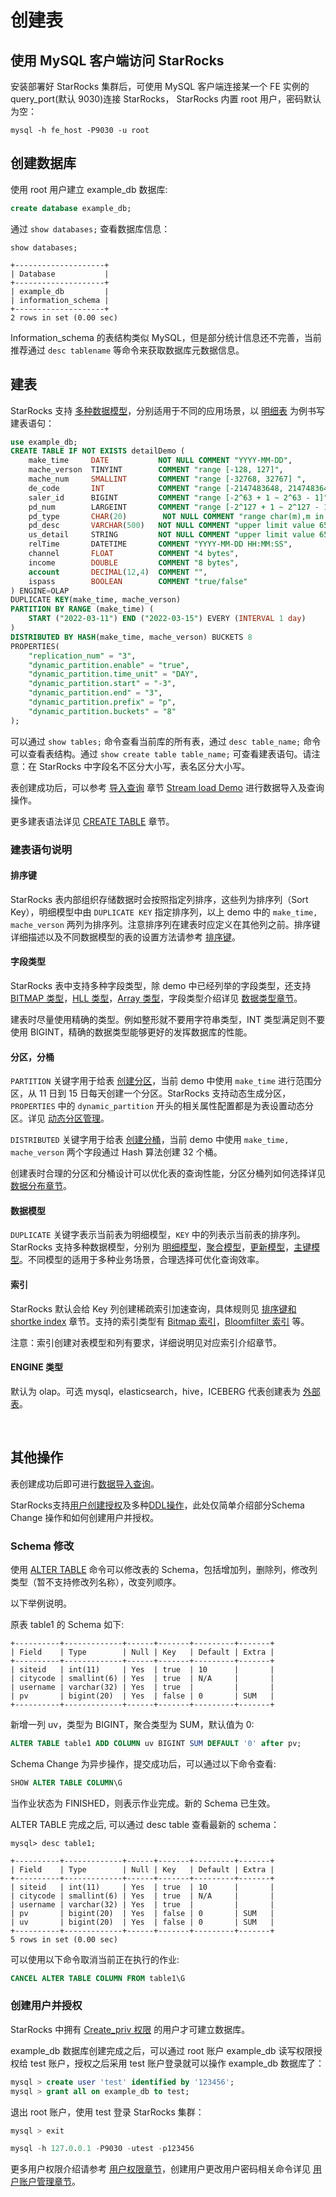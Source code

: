 # 创建表

## 使用 MySQL 客户端访问 StarRocks

安装部署好 StarRocks 集群后，可使用 MySQL 客户端连接某一个 FE 实例的 query_port(默认 9030)连接 StarRocks， StarRocks 内置 root 用户，密码默认为空：

```shell
mysql -h fe_host -P9030 -u root
```

## 创建数据库

使用 root 用户建立 example\_db 数据库:

```sql
create database example_db;
```

通过 `show databases;` 查看数据库信息：

```Plain Text
show databases;

+--------------------+
| Database           |
+--------------------+
| example_db         |
| information_schema |
+--------------------+
2 rows in set (0.00 sec)
```

Information_schema 的表结构类似 MySQL，但是部分统计信息还不完善，当前推荐通过 `desc tablename` 等命令来获取数据库元数据信息。
<br/>

## 建表

StarRocks 支持 [多种数据模型](../table_design/Data_model.md)，分别适用于不同的应用场景，以 [明细表](../table_design/Data_model.md#明细模型) 为例书写建表语句：

```sql
use example_db;
CREATE TABLE IF NOT EXISTS detailDemo (
    make_time     DATE           NOT NULL COMMENT "YYYY-MM-DD",
    mache_verson  TINYINT        COMMENT "range [-128, 127]",
    mache_num     SMALLINT       COMMENT "range [-32768, 32767] ",
    de_code       INT            COMMENT "range [-2147483648, 2147483647]",
    saler_id      BIGINT         COMMENT "range [-2^63 + 1 ~ 2^63 - 1]",
    pd_num        LARGEINT       COMMENT "range [-2^127 + 1 ~ 2^127 - 1]",
    pd_type       CHAR(20)        NOT NULL COMMENT "range char(m),m in (1-255) ",
    pd_desc       VARCHAR(500)   NOT NULL COMMENT "upper limit value 65533 bytes",
    us_detail     STRING         NOT NULL COMMENT "upper limit value 65533 bytes",
    relTime       DATETIME       COMMENT "YYYY-MM-DD HH:MM:SS",
    channel       FLOAT          COMMENT "4 bytes",
    income        DOUBLE         COMMENT "8 bytes",
    account       DECIMAL(12,4)  COMMENT "",
    ispass        BOOLEAN        COMMENT "true/false"
) ENGINE=OLAP
DUPLICATE KEY(make_time, mache_verson)
PARTITION BY RANGE (make_time) (
    START ("2022-03-11") END ("2022-03-15") EVERY (INTERVAL 1 day)
)
DISTRIBUTED BY HASH(make_time, mache_verson) BUCKETS 8
PROPERTIES(
    "replication_num" = "3",
    "dynamic_partition.enable" = "true",
    "dynamic_partition.time_unit" = "DAY",
    "dynamic_partition.start" = "-3",
    "dynamic_partition.end" = "3",
    "dynamic_partition.prefix" = "p",
    "dynamic_partition.buckets" = "8"
);
```

可以通过 `show tables;` 命令查看当前库的所有表，通过 `desc table_name;` 命令可以查看表结构。通过 `show create table table_name;` 可查看建表语句。请注意：在 StarRocks 中字段名不区分大小写，表名区分大小写。

表创建成功后，可以参考 [导入查询](/quick_start/Import_and_query.md) 章节 [Stream load Demo](/quick_start/Import_and_query.md#stream-load%E5%AF%BC%E5%85%A5demo) 进行数据导入及查询操作。

更多建表语法详见 [CREATE TABLE](/sql-reference/sql-statements/data-definition/CREATE%20TABLE.md) 章节。

### 建表语句说明

#### 排序键

StarRocks 表内部组织存储数据时会按照指定列排序，这些列为排序列（Sort Key），明细模型中由 `DUPLICATE KEY` 指定排序列，以上 demo 中的 `make_time, mache_verson` 两列为排序列。注意排序列在建表时应定义在其他列之前。排序键详细描述以及不同数据模型的表的设置方法请参考 [排序键](../table_design/Sort_key.md)。

#### 字段类型

StarRocks 表中支持多种字段类型，除 demo 中已经列举的字段类型，还支持 [BITMAP 类型](/using_starrocks/Using_bitmap.md)，[HLL 类型](../using_starrocks/Using_HLL.md)，[Array 类型](../using_starrocks/Array.md)，字段类型介绍详见 [数据类型章节](/sql-reference/sql-statements/data-types/)。

建表时尽量使用精确的类型。例如整形就不要用字符串类型，INT 类型满足则不要使用 BIGINT，精确的数据类型能够更好的发挥数据库的性能。

#### 分区，分桶

`PARTITION` 关键字用于给表 [创建分区](/sql-reference/sql-statements/data-definition/CREATE%20TABLE.md#Syntax)，当前 demo 中使用 `make_time` 进行范围分区，从 11 日到 15 日每天创建一个分区。StarRocks 支持动态生成分区，`PROPERTIES` 中的 `dynamic_partition` 开头的相关属性配置都是为表设置动态分区。详见 [动态分区管理](/table_design/Data_distribution.md#动态分区管理)。

`DISTRIBUTED` 关键字用于给表 [创建分桶](/sql-reference/sql-statements/data-definition/CREATE%20TABLE.md#Syntax)，当前 demo 中使用 `make_time, mache_verson` 两个字段通过 Hash 算法创建 32 个桶。

创建表时合理的分区和分桶设计可以优化表的查询性能，分区分桶列如何选择详见 [数据分布章节](/table_design/Data_distribution.md)。

#### 数据模型

`DUPLICATE` 关键字表示当前表为明细模型，`KEY` 中的列表示当前表的排序列。StarRocks 支持多种数据模型，分别为 [明细模型](/table_design/Data_model.md#明细模型)，[聚合模型](/table_design/Data_model.md#聚合模型)，[更新模型](/table_design/Data_model.md#更新模型)，[主键模型](/table_design/Data_model.md#主键模型)。不同模型的适用于多种业务场景，合理选择可优化查询效率。

#### 索引

StarRocks 默认会给 Key 列创建稀疏索引加速查询，具体规则见 [排序键和 shortke index](/table_design/Sort_key.md#排序列的原理) 章节。支持的索引类型有 [Bitmap 索引](/table_design/Bitmap_index.md#原理)，[Bloomfilter 索引](/table_design/Bloomfilter_index.md#原理) 等。

注意：索引创建对表模型和列有要求，详细说明见对应索引介绍章节。

#### ENGINE 类型

默认为 olap。可选 mysql，elasticsearch，hive，ICEBERG 代表创建表为 [外部表](/using_starrocks/External_table.md#外部表)。

<br/>

## 其他操作

表创建成功后即可进行[数据导入查询](/quick_start/Import_and_query.md)。

StarRocks支持[用户创建授权](/sql-reference/sql-statements/account-management)及多种[DDL操作](/sql-reference/sql-statements/data-definition)，此处仅简单介绍部分Schema Change 操作和如何创建用户并授权。

### Schema 修改

使用 [ALTER TABLE](/sql-reference/sql-statements/data-definition/ALTER%20TABLE.md) 命令可以修改表的 Schema，包括增加列，删除列，修改列类型（暂不支持修改列名称），改变列顺序。

以下举例说明。

原表 table1 的 Schema 如下:

```Plain Text
+----------+-------------+------+-------+---------+-------+
| Field    | Type        | Null | Key   | Default | Extra |
+----------+-------------+------+-------+---------+-------+
| siteid   | int(11)     | Yes  | true  | 10      |       |
| citycode | smallint(6) | Yes  | true  | N/A     |       |
| username | varchar(32) | Yes  | true  |         |       |
| pv       | bigint(20)  | Yes  | false | 0       | SUM   |
+----------+-------------+------+-------+---------+-------+
```

新增一列 uv，类型为 BIGINT，聚合类型为 SUM，默认值为 0:

```sql
ALTER TABLE table1 ADD COLUMN uv BIGINT SUM DEFAULT '0' after pv;
```

Schema Change 为异步操作，提交成功后，可以通过以下命令查看:

```sql
SHOW ALTER TABLE COLUMN\G
```

当作业状态为 FINISHED，则表示作业完成。新的 Schema 已生效。

ALTER TABLE 完成之后, 可以通过 desc table 查看最新的 schema：

```Plain Text
mysql> desc table1;

+----------+-------------+------+-------+---------+-------+
| Field    | Type        | Null | Key   | Default | Extra |
+----------+-------------+------+-------+---------+-------+
| siteid   | int(11)     | Yes  | true  | 10      |       |
| citycode | smallint(6) | Yes  | true  | N/A     |       |
| username | varchar(32) | Yes  | true  |         |       |
| pv       | bigint(20)  | Yes  | false | 0       | SUM   |
| uv       | bigint(20)  | Yes  | false | 0       | SUM   |
+----------+-------------+------+-------+---------+-------+
5 rows in set (0.00 sec)
```

可以使用以下命令取消当前正在执行的作业:

```sql
CANCEL ALTER TABLE COLUMN FROM table1\G
```

### 创建用户并授权

StarRocks 中拥有 [Create_priv 权限](../administration/User_privilege.md#权限类型) 的用户才可建立数据库。

example_db 数据库创建完成之后，可以通过 root 账户 example_db 读写权限授权给 test 账户，授权之后采用 test 账户登录就可以操作 example\_db 数据库了：

```sql
mysql > create user 'test' identified by '123456';
mysql > grant all on example_db to test;
```

退出 root 账户，使用 test 登录 StarRocks 集群：

```sql
mysql > exit

mysql -h 127.0.0.1 -P9030 -utest -p123456
```

更多用户权限介绍请参考 [用户权限章节](/administration/User_privilege.md)，创建用户更改用户密码相关命令详见 [用户账户管理章节](/sql-reference/sql-statements/account-management/)。
